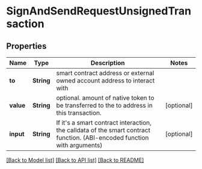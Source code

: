 # SignAndSendRequestUnsignedTransaction

## Properties
Name | Type | Description | Notes
------------ | ------------- | ------------- | -------------
**to** | **String** | smart contract address or external owned account address to interact with | 
**value** | **String** | optional. amount of native token to be transferred to the to address in this transaction. | [optional] 
**input** | **String** | If it&#39;s a smart contract interaction, the calldata of the smart contract function. (ABI-encoded function with arguments) | [optional] 

[[Back to Model list]](../README.md#documentation-for-models) [[Back to API list]](../README.md#documentation-for-api-endpoints) [[Back to README]](../README.md)


